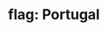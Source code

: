 ---
layout: smileys&emotion
title: "flag: Portugal"
emoji: flag_portugal
permalink: 🇵🇹.html
image: assets/img/3moji/flag_portugal.png
---